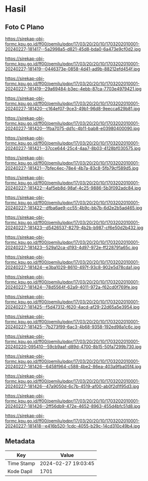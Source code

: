 # Hasil

## Foto C Plano

https://sirekap-obj-formc.kpu.go.id/ff00/pemilu/pdpr/17/03/20/20/10/1703202010001-20240227-181417--5a2998a5-d821-45d8-bda0-6a473e9cf0d2.jpg

https://sirekap-obj-formc.kpu.go.id/ff00/pemilu/pdpr/17/03/20/20/10/1703202010001-20240227-181419--0446373e-0858-4d41-ad9b-88212efd454f.jpg

https://sirekap-obj-formc.kpu.go.id/ff00/pemilu/pdpr/17/03/20/20/10/1703202010001-20240227-181419--29a69484-b3ec-4ebb-87ca-7703e4979421.jpg

https://sirekap-obj-formc.kpu.go.id/ff00/pemilu/pdpr/17/03/20/20/10/1703202010001-20240227-181420--c164ef07-9ce3-49b1-96d8-9eecca629b81.jpg

https://sirekap-obj-formc.kpu.go.id/ff00/pemilu/pdpr/17/03/20/20/10/1703202010001-20240227-181420--1fba7075-dd1c-4b11-bab8-e03980400090.jpg

https://sirekap-obj-formc.kpu.go.id/ff00/pemilu/pdpr/17/03/20/20/10/1703202010001-20240227-181421--37cce644-25c4-4aa7-8b03-4128bf030575.jpg

https://sirekap-obj-formc.kpu.go.id/ff00/pemilu/pdpr/17/03/20/20/10/1703202010001-20240227-181421--7bfec4ec-78e4-4b7a-83c8-5fb79cf589d5.jpg

https://sirekap-obj-formc.kpu.go.id/ff00/pemilu/pdpr/17/03/20/20/10/1703202010001-20240227-181422--4af5eb8d-98af-4c25-9886-5b3f092adc84.jpg

https://sirekap-obj-formc.kpu.go.id/ff00/pemilu/pdpr/17/03/20/20/10/1703202010001-20240227-181422--dfba6ae9-cc55-4b9c-bb7b-6d2e2b5ad465.jpg

https://sirekap-obj-formc.kpu.go.id/ff00/pemilu/pdpr/17/03/20/20/10/1703202010001-20240227-181423--d5426537-8279-4b2b-b987-cf6e50d2b432.jpg

https://sirekap-obj-formc.kpu.go.id/ff00/pemilu/pdpr/17/03/20/20/10/1703202010001-20240227-181423--529a12ca-d193-4d97-972e-ff228791a65c.jpg

https://sirekap-obj-formc.kpu.go.id/ff00/pemilu/pdpr/17/03/20/20/10/1703202010001-20240227-181424--e3ba1029-8610-497f-93c8-902e5d78cda1.jpg

https://sirekap-obj-formc.kpu.go.id/ff00/pemilu/pdpr/17/03/20/20/10/1703202010001-20240227-181424--78d5564f-62a9-4011-972a-f62cd0f769fe.jpg

https://sirekap-obj-formc.kpu.go.id/ff00/pemilu/pdpr/17/03/20/20/10/1703202010001-20240227-181425--f5d47312-f620-4acd-af29-22d65a5e3954.jpg

https://sirekap-obj-formc.kpu.go.id/ff00/pemilu/pdpr/17/03/20/20/10/1703202010001-20240227-181425--7b273f99-6ac3-4b68-9358-192ed98a1c6c.jpg

https://sirekap-obj-formc.kpu.go.id/ff00/pemilu/pdpr/17/03/20/20/10/1703202010001-20240220-095410--59cb9aaf-d89d-4700-8b15-50fa7299b730.jpg

https://sirekap-obj-formc.kpu.go.id/ff00/pemilu/pdpr/17/03/20/20/10/1703202010001-20240227-181426--6458f964-c588-4be2-86ea-403a9fba05f4.jpg

https://sirekap-obj-formc.kpu.go.id/ff00/pemilu/pdpr/17/03/20/20/10/1703202010001-20240227-181426--47a9050d-6c7b-4519-af00-ab0f2d1f95d3.jpg

https://sirekap-obj-formc.kpu.go.id/ff00/pemilu/pdpr/17/03/20/20/10/1703202010001-20240227-181426--2ff56db9-472e-4652-8963-455d4bfc51d8.jpg

https://sirekap-obj-formc.kpu.go.id/ff00/pemilu/pdpr/17/03/20/20/10/1703202010001-20240227-181418--e416b520-1cdc-4055-b29c-14cd310c49b4.jpg


## Metadata

| Key        | Value               |
| ---------- | ------------------- |
| Time Stamp | 2024-02-27 19:03:45 |
| Kode Dapil | 1701                |



